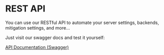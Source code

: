 # REST API

You can use our RESTful API to automate your server settings, backends, mitigation settings, and more...

Just visit our swagger docs and test it yourself:

[API Documentation (Swagger)](https://api.neoprotect.net/v2/swagger-ui/index.html)
